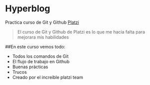 # Hyperblog
Practica curso de Git y Github [Platzi](https://platzi.com)
> El curso  de Git y Github de Platzi es lo que me hacia falta para mejorara mis habilidades

##En este curso vemos todo:
* Todos los comandos de Git
* El flujo de trabajo en Github
* Buenas prácticas
* Trucos
* Creado por el increible platzi team